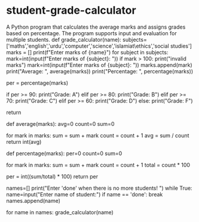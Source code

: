 # student-grade-calculator
A Python program that calculates the average marks and assigns grades based on percentage. The program supports input and evaluation for multiple students.
def grade_calculator(name):
  subjects=['maths','english','urdu','computer','science','islamiat\\ethics','social studies']
  marks = []
  print(f"Enter marks of {name}")
  for subject in subjects:
    mark=int(input(f"Enter marks of {subject}: "))
    if mark > 100:
      print("invalid marks")
      mark=int(input(f"Enter marks of {subject}: "))
    marks.append(mark)
  print("Average: ", average(marks))
  print("Percentage: ", percentage(marks))

  per = percentage(marks)

  if per >= 90:
    print("Grade: A")
  elif per >= 80:
    print("Grade: B")
  elif per >= 70:
    print("Grade: C")
  elif per >= 60:
    print("Grade: D")
  else:
    print("Grade: F")

  return

def average(marks):
  avg=0
  count=0
  sum=0

  for mark in marks:
    sum = sum + mark
    count = count + 1
  avg = sum / count
  return int(avg)

def percentage(marks):
  per=0
  count=0
  sum=0

  for mark in marks:
    sum = sum + mark
    count = count + 1
  total = count * 100

  per = int((sum/total) * 100)
  return per

names=[]
print("Enter 'done' when there is no more students! ")
while True: 
  name=input("Enter name of student:")
  if name == 'done':
    break
  names.append(name)

for name in names:
  grade_calculator(name)
